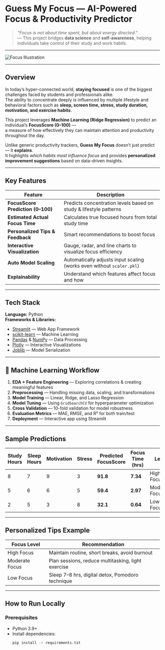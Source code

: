 #  Guess My Focus — AI-Powered Focus & Productivity Predictor

> *“Focus is not about time spent, but about energy directed.”*  
> — This project bridges **data science** and **self-awareness**, helping individuals take control of their study and work habits.

---

![Focus Illustration](https://images.unsplash.com/photo-1553877522-43269d4ea984?auto=format&fit=crop&w=1200&q=60)

---

##  Overview

In today’s hyper-connected world, **staying focused** is one of the biggest challenges faced by students and professionals alike.  
The ability to concentrate deeply is influenced by multiple lifestyle and behavioral factors such as **sleep, screen time, stress, study duration, motivation, and exercise habits**.

This project leverages **Machine Learning (Ridge Regression)** to predict an individual’s **FocusScore (0–100)** —  
a measure of how effectively they can maintain attention and productivity throughout the day.

Unlike generic productivity trackers, **Guess My Focus** doesn’t just predict — it **explains**.  
It highlights *which habits most influence focus* and provides **personalized improvement suggestions** based on data-driven insights.

---

##  Key Features

| Feature | Description |
|----------|-------------|
|  **FocusScore Prediction (0–100)** | Predicts concentration levels based on study & lifestyle patterns |
|  **Estimated Actual Focus Time** | Calculates true focused hours from total study time |
|  **Personalized Tips & Feedback** | Smart recommendations to boost focus |
|  **Interactive Visualization** | Gauge, radar, and line charts to visualize focus efficiency |
|  **Auto Model Scaling** | Automatically adjusts input scaling (works even without `scaler.pkl`) |
|  **Explainability** | Understand which features affect focus and how |

---

##  Tech Stack

**Language:** Python  
**Frameworks & Libraries:**
- [Streamlit](https://streamlit.io/) — Web App Framework  
- [scikit-learn](https://scikit-learn.org/) — Machine Learning  
- [Pandas](https://pandas.pydata.org/) & [NumPy](https://numpy.org/) — Data Processing  
- [Plotly](https://plotly.com/python/) — Interactive Visualizations  
- [Joblib](https://joblib.readthedocs.io/en/latest/) — Model Serialization  

---

## 🧠 Machine Learning Workflow

1. **EDA + Feature Engineering** — Exploring correlations & creating meaningful features  
2. **Preprocessing** — Handling missing data, scaling, and transformations  
3. **Model Training** — Linear, Ridge, and Lasso Regression  
4. **Model Tuning** — Using `GridSearchCV` for hyperparameter optimization  
5. **Cross Validation** — 10-fold validation for model robustness  
6. **Evaluation Metrics** — MAE, RMSE, and R² for both train/test  
7. **Deployment** — Interactive app using Streamlit  

---

##  Sample Predictions

| Study Hours | Sleep Hours | Motivation | Stress | Predicted FocusScore | Focus Time (hrs) | Level |
|--------------|-------------|-------------|---------|----------------------|------------------|--------|
| 8 | 7 | 9 | 3 | **91.8** | **7.34** |  High Focus |
| 5 | 6 | 6 | 5 | **59.4** | **2.97** |  Moderate Focus |
| 2 | 5 | 3 | 8 | **32.1** | **0.64** |  Low Focus |

---

##  Personalized Tips Example

| Focus Level | Recommendation |
|--------------|----------------|
|  High Focus | Maintain routine, short breaks, avoid burnout |
|  Moderate Focus | Plan sessions, reduce multitasking, light exercise |
|  Low Focus | Sleep 7–8 hrs, digital detox, Pomodoro technique |

---

##  How to Run Locally

###  Prerequisites
- Python 3.9+
- Install dependencies:
  ```bash
  pip install -r requirements.txt


